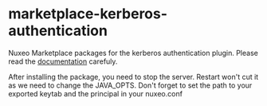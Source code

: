 marketplace-kerberos-authentication
===================================

Nuxeo Marketplace packages for the kerberos authentication plugin. Please read the [documentation](http://doc.nuxeo.com/x/QxDF) carefuly.

After installing the package, you need to stop the server. Restart won't cut it as we need to change the JAVA_OPTS.
Don't forget to set the path to your exported keytab and the principal in your nuxeo.conf

